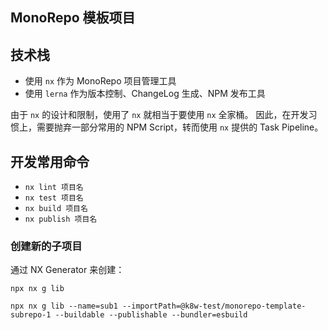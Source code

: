 ## MonoRepo 模板项目

## 技术栈

- 使用 `nx` 作为 MonoRepo 项目管理工具
- 使用 `lerna` 作为版本控制、ChangeLog 生成、NPM 发布工具

由于 `nx` 的设计和限制，使用了 `nx` 就相当于要使用 `nx` 全家桶。
因此，在开发习惯上，需要抛弃一部分常用的 NPM Script，转而使用 `nx` 提供的 Task Pipeline。

## 开发常用命令

- `nx lint 项目名`
- `nx test 项目名`
- `nx build 项目名`
- `nx publish 项目名`

### 创建新的子项目

通过 NX Generator 来创建：

```
npx nx g lib
```

```
npx nx g lib --name=sub1 --importPath=@k8w-test/monorepo-template-subrepo-1 --buildable --publishable --bundler=esbuild
```
